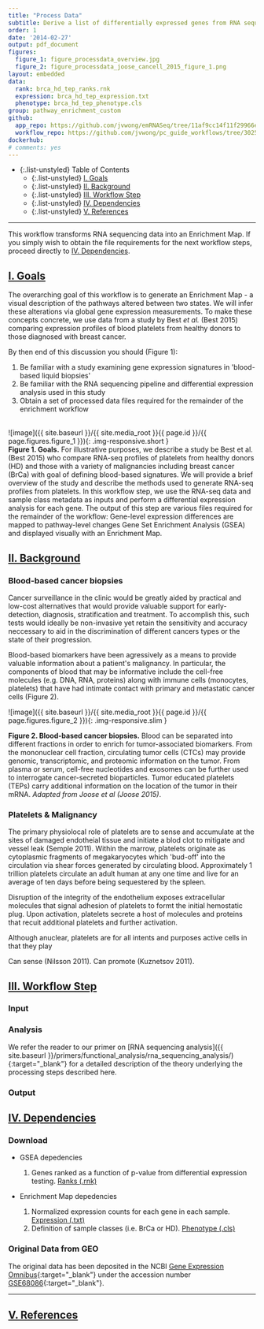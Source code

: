 ```yaml
---
title: "Process Data"
subtitle: Derive a list of differentially expressed genes from RNA sequencing data
order: 1
date: '2014-02-27'
output: pdf_document
figures:
  figure_1: figure_processdata_overview.jpg
  figure_2: figure_processdata_joose_cancell_2015_figure_1.png
layout: embedded
data:
  rank: brca_hd_tep_ranks.rnk
  expression: brca_hd_tep_expression.txt
  phenotype: brca_hd_tep_phenotype.cls
group: pathway_enrichment_custom
github:
  app_repo: https://github.com/jvwong/emRNASeq/tree/11af9cc14f11f29966e157aa79d81a6fb74fc636
  workflow_repo: https://github.com/jvwong/pc_guide_workflows/tree/3025bf2bab63306396824f55ff72252c59ae580d/pathway_enrichment_custom
dockerhub:
# comments: yes
---
```


- {:.list-unstyled} Table of Contents
  - {:.list-unstyled} [I. Goals](#goals)
  - {:.list-unstyled} [II. Background](#background)
  - {:.list-unstyled} [III. Workflow Step](#workflow_step)
  - {:.list-unstyled} [IV. Dependencies](#dependencies)
  - {:.list-unstyled} [V. References](#references)

<hr/>

<div class="alert alert-warning text-justify" role="alert">
  This workflow transforms RNA sequencing data into an Enrichment Map. If you simply wish to obtain the file requirements for the next workflow steps, proceed directly to <a href="#dependencies">IV. Dependencies</a>.
</div>

## <a href="#goals" name="goals">I. Goals</a>

The overarching goal of this workflow is to generate an Enrichment Map - a visual description of the pathways altered between two states. We will infer these alterations via global gene expression measurements. To make these concepts concrete, we use data from a study by Best *et al.* (Best 2015) comparing expression profiles of blood platelets from healthy donors to those diagnosed with breast cancer.

By then end of this discussion you should (Figure 1):

1. Be familiar with a study examining gene expression signatures in 'blood-based liquid biopsies'
2. Be familiar with the RNA sequencing pipeline and differential expression analysis used in this study
3. Obtain a set of processed data files required for the remainder of the enrichment workflow

<br/>
![image]({{ site.baseurl }}/{{ site.media_root }}{{ page.id }}/{{ page.figures.figure_1 }}){: .img-responsive.short }
<div class="figure-legend well well-lg text-justify">
  <strong>Figure 1. Goals.</strong> For illustrative purposes, we describe a study be Best et al. (Best 2015) who compare RNA-seq profiles of platelets from healthy donors (HD) and those with a variety of malignancies including breast cancer (BrCa) with goal of defining blood-based signatures. We will provide a brief overview of the study and describe the methods used to generate RNA-seq profiles from platelets. In this workflow step, we use the RNA-seq data and sample class metadata as inputs and perform a differential expression analysis for each gene. The output of this step are various files required for the remainder of the workflow: Gene-level expression differences are mapped to pathway-level changes Gene Set Enrichment Analysis (GSEA) and displayed visually with an Enrichment Map.
</div>

## <a href="#background" name="background">II. Background</a>

### Blood-based cancer biopsies

Cancer surveillance in the clinic would be greatly aided by practical and low-cost alternatives that would provide valuable support for early-detection, diagnosis, stratification and treatment. To accomplish this, such tests would ideally be non-invasive yet retain the sensitivity and accuracy neccessary to aid in the discrimination of different cancers types or the state of their progression.

Blood-based biomarkers have been agressively as a means to provide valuable information about a patient's malignancy. In particular, the components of blood that may be informative include the cell-free molecules (e.g. DNA, RNA, proteins) along with immune cells (monocytes, platelets) that have had intimate contact with primary and metastatic cancer cells (Figure 2).

![image]({{ site.baseurl }}/{{ site.media_root }}{{ page.id }}/{{ page.figures.figure_2 }}){: .img-responsive.slim }
<div class="figure-legend well well-lg text-justify">
  <strong>Figure 2. Blood-based cancer biopsies.</strong> Blood can be separated into different fractions in order to enrich for tumor-associated biomarkers. From the mononuclear cell fraction, circulating tumor cells (CTCs) may provide genomic, transcriptomic, and proteomic information on the tumor. From plasma or serum, cell-free nucleotides and exosomes can be further used to interrogate cancer-secreted bioparticles. Tumor educated platelets (TEPs) carry additional information on the location of the tumor in their mRNA. <em>Adapted from Joose et al (Joose 2015)</em>.
</div>

### Platelets & Malignancy

The primary physiolocal role of platelets are to sense and accumulate at the sites of damaged endotheial tissue and initiate a blod clot to mitigate and vessel leak (Semple 2011). Within the marrow, platelets originate as cytoplasmic fragments of megakaryocytes which 'bud-off' into the circulation via shear forces generated by circulating blood. Approximately 1 trillion platelets circulate an adult human at any one time and live for an average of ten days before being sequestered by the spleen.

Disruption of the integrity of the endothelium exposes extracellular molecules that signal adhesion of platelets to formt the initial hemostatic plug. Upon activation, platelets secrete a host of molecules and proteins that recuit additional platelets and further activation.

Although anuclear, platelets are for all intents and purposes active cells in that they play

Can sense  (Nilsson 2011).
Can promote  (Kuznetsov 2011).

## <a href="#workflow_step" name="workflow_step">III. Workflow Step</a>

### Input

### Analysis

We refer the reader to our primer on [RNA sequencing analysis]({{ site.baseurl }}/primers/functional_analysis/rna_sequencing_analysis/){:target="_blank"} for a detailed description of the theory underlying the processing steps described here.

### Output

## <a href="#dependencies" name="dependencies">IV. Dependencies</a>

### Download

  - GSEA depedencies
    1. Genes ranked as a function of p-value from differential expression testing. <a href="{{ site.baseurl }}/{{ site.media_root }}{{ page.id }}/{{ page.data.rank }}" type="button" class="btn btn-success btn-lg btn-block" download><span class="glyphicon glyphicon-download-alt" aria-hidden="true"></span> Ranks (.rnk)</a>

  - Enrichment Map depedencies
    1. Normalized expression counts for each gene in each sample. <a href="{{ site.baseurl }}/{{ site.media_root }}{{ page.id }}/{{ page.data.expression }}" type="button" class="btn btn-success btn-lg btn-block" download><span class="glyphicon glyphicon-download-alt" aria-hidden="true"></span> Expression (.txt)</a>
    2. Definition of sample classes (i.e. BrCa or HD). <a href="{{ site.baseurl }}/{{ site.media_root }}{{ page.id }}/{{ page.data.phenotype }}" type="button" class="btn btn-success btn-lg btn-block" download><span class="glyphicon glyphicon-download-alt" aria-hidden="true"></span> Phenotype (.cls)</a>

### Original Data from GEO

The original data has been deposited in the NCBI [Gene Expression Omnibus](https://www.ncbi.nlm.nih.gov/geo/){:target="_blank"} under the accession number [GSE68086](https://www.ncbi.nlm.nih.gov/geo/query/acc.cgi?acc=GSE68086){:target="_blank"}.

<hr/>

## <a href="#references" name="references">V. References</a>
<!-- <div class="panel_group" data-inline="26525104,21436837"></div> -->
